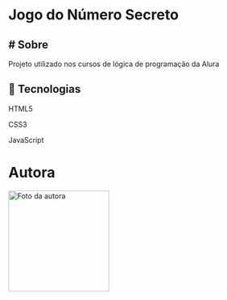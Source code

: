 <h1>Jogo do Número Secreto</h1>

<h2># Sobre</h2>
<p>Projeto utilizado nos cursos de lógica de programação da Alura</p>

## 🚀 Tecnologias
<p>HTML5</p>
<p>CSS3</p>
<p>JavaScript</p>


# Autora

<img src="C:\Users\conta\Downloads\professional_neutral_photo.png"
 alt="Foto da autora" width="200px" height="200px">



